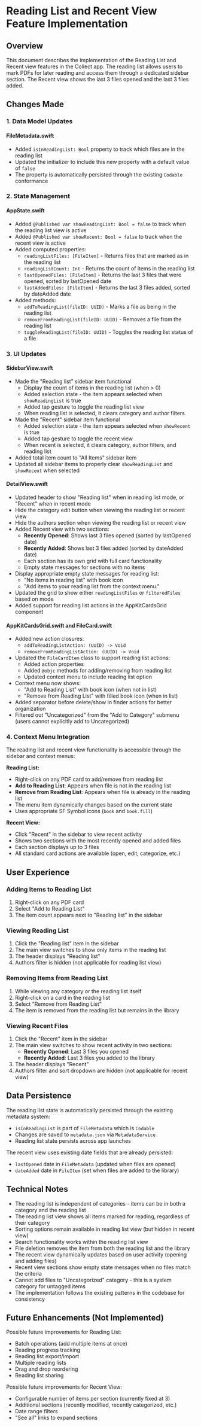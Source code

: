 # Reading List and Recent View Feature Implementation

## Overview
This document describes the implementation of the Reading List and Recent view features in the Collect app. The reading list allows users to mark PDFs for later reading and access them through a dedicated sidebar section. The Recent view shows the last 3 files opened and the last 3 files added.

## Changes Made

### 1. Data Model Updates

#### FileMetadata.swift
- Added `isInReadingList: Bool` property to track which files are in the reading list
- Updated the initializer to include this new property with a default value of `false`
- The property is automatically persisted through the existing `Codable` conformance

### 2. State Management

#### AppState.swift
- Added `@Published var showReadingList: Bool = false` to track when the reading list view is active
- Added `@Published var showRecent: Bool = false` to track when the recent view is active
- Added computed properties:
  - `readingListFiles: [FileItem]` - Returns files that are marked as in the reading list
  - `readingListCount: Int` - Returns the count of items in the reading list
  - `lastOpenedFiles: [FileItem]` - Returns the last 3 files that were opened, sorted by lastOpened date
  - `lastAddedFiles: [FileItem]` - Returns the last 3 files added, sorted by dateAdded date
- Added methods:
  - `addToReadingList(fileID: UUID)` - Marks a file as being in the reading list
  - `removeFromReadingList(fileID: UUID)` - Removes a file from the reading list
  - `toggleReadingList(fileID: UUID)` - Toggles the reading list status of a file

### 3. UI Updates

#### SidebarView.swift
- Made the "Reading list" sidebar item functional
  - Display the count of items in the reading list (when > 0)
  - Added selection state - the item appears selected when `showReadingList` is true
  - Added tap gesture to toggle the reading list view
  - When reading list is selected, it clears category and author filters
- Made the "Recent" sidebar item functional
  - Added selection state - the item appears selected when `showRecent` is true
  - Added tap gesture to toggle the recent view
  - When recent is selected, it clears category, author filters, and reading list
- Added total item count to "All Items" sidebar item
- Updated all sidebar items to properly clear `showReadingList` and `showRecent` when selected

#### DetailView.swift
- Updated header to show "Reading list" when in reading list mode, or "Recent" when in recent mode
- Hide the category edit button when viewing the reading list or recent view
- Hide the authors section when viewing the reading list or recent view
- Added Recent view with two sections:
  - **Recently Opened**: Shows last 3 files opened (sorted by lastOpened date)
  - **Recently Added**: Shows last 3 files added (sorted by dateAdded date)
  - Each section has its own grid with full card functionality
  - Empty state messages for sections with no items
- Display appropriate empty state messages for reading list:
  - "No items in reading list" with book icon
  - "Add items to your reading list from the context menu."
- Updated the grid to show either `readingListFiles` or `filteredFiles` based on mode
- Added support for reading list actions in the AppKitCardsGrid component

#### AppKitCardsGrid.swift and FileCard.swift
- Added new action closures:
  - `addToReadingListAction: (UUID) -> Void`
  - `removeFromReadingListAction: (UUID) -> Void`
- Updated the `FileCardItem` class to support reading list actions:
  - Added action properties
  - Added `@objc` methods for adding/removing from reading list
  - Updated context menu to include reading list option
- Context menu now shows:
  - "Add to Reading List" with book icon (when not in list)
  - "Remove from Reading List" with filled book icon (when in list)
- Added separator before delete/show in finder actions for better organization
- Filtered out "Uncategorized" from the "Add to Category" submenu (users cannot explicitly add to Uncategorized)

### 4. Context Menu Integration

The reading list and recent view functionality is accessible through the sidebar and context menus:

**Reading List:**
- Right-click on any PDF card to add/remove from reading list
- **Add to Reading List**: Appears when file is not in the reading list
- **Remove from Reading List**: Appears when file is already in the reading list
- The menu item dynamically changes based on the current state
- Uses appropriate SF Symbol icons (`book` and `book.fill`)

**Recent View:**
- Click "Recent" in the sidebar to view recent activity
- Shows two sections with the most recently opened and added files
- Each section displays up to 3 files
- All standard card actions are available (open, edit, categorize, etc.)

## User Experience

### Adding Items to Reading List
1. Right-click on any PDF card
2. Select "Add to Reading List"
3. The item count appears next to "Reading list" in the sidebar

### Viewing Reading List
1. Click the "Reading list" item in the sidebar
2. The main view switches to show only items in the reading list
3. The header displays "Reading list"
4. Authors filter is hidden (not applicable for reading list view)

### Removing Items from Reading List
1. While viewing any category or the reading list itself
2. Right-click on a card in the reading list
3. Select "Remove from Reading List"
4. The item is removed from the reading list but remains in the library

### Viewing Recent Files
1. Click the "Recent" item in the sidebar
2. The main view switches to show recent activity in two sections:
   - **Recently Opened**: Last 3 files you opened
   - **Recently Added**: Last 3 files you added to the library
3. The header displays "Recent"
4. Authors filter and sort dropdown are hidden (not applicable for recent view)

## Data Persistence

The reading list state is automatically persisted through the existing metadata system:
- `isInReadingList` is part of `FileMetadata` which is `Codable`
- Changes are saved to `metadata.json` via `MetadataService`
- Reading list state persists across app launches

The recent view uses existing date fields that are already persisted:
- `lastOpened` date in `FileMetadata` (updated when files are opened)
- `dateAdded` date in `FileItem` (set when files are added to the library)

## Technical Notes

- The reading list is independent of categories - items can be in both a category and the reading list
- The reading list view shows all items marked for reading, regardless of their category
- Sorting options remain available in reading list view (but hidden in recent view)
- Search functionality works within the reading list view
- File deletion removes the item from both the reading list and the library
- The recent view dynamically updates based on user activity (opening and adding files)
- Recent view sections show empty state messages when no files match the criteria
- Cannot add files to "Uncategorized" category - this is a system category for untagged items
- The implementation follows the existing patterns in the codebase for consistency

## Future Enhancements (Not Implemented)

Possible future improvements for Reading List:
- Batch operations (add multiple items at once)
- Reading progress tracking
- Reading list export/import
- Multiple reading lists
- Drag and drop reordering
- Reading list sharing

Possible future improvements for Recent View:
- Configurable number of items per section (currently fixed at 3)
- Additional sections (recently modified, recently categorized, etc.)
- Date range filters
- "See all" links to expand sections